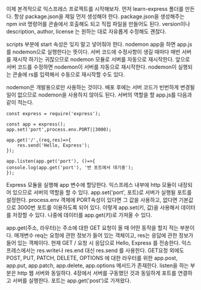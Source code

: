 이제 본격적으로 익스프레스 프로젝트를 시작해보자.
먼저 learn-express 폴더를 만든다.
항상 package.json을 제일 먼저 생성해야 한다.
package.json을 생성해주는 npm init 명령어를 콘솔에서 호출해도 되고 직접 파일을 만들어도 된다.
version이나 description, author, license 는 원하는 대로 자유롭게 수정해도 괜찮다.

scripts 부분에 start 속성은 잊지 말고 넣어줘야 한다.
nodemon app을 하면 app.js 를 nodemon으로 실행한다는 뜻이다.
서버 코드에 수정사항이 생길 때마다 매번 서버를 재시작 하기는 귀찮으므로 nodemon 모듈로 서버를 자동으로 재시작한다. 앞으로 서버 코드를 수정하면
nodemon이 서버를 자동으로 재시작한다. nodemon이 실행되는 콘솔에 rs를 입력해서 수동으로 재시작할 수도 있다.

nodemon은 개발용으로만 사용하는 것이다.
배포 후에는 서버 코드가 빈번하게 변경될 일이 없으므로 nodemon을 사용하지 않아도 된다.
서버의 역할을 할 app.js를 다음과 같이 적는다.

    const express = require('express');

    const app = express();
    app.set('port',process.env.PORT||3000);

    app.get('/',(req,res)=>{
        res.send('Hello, Express');
    });

    app.listen(app.get('port'), ()=>{
    console.log(app.get('port'), '번 포트에서 대기중');
    });

Express 모듈을 실행해 app 변수에 할당한다.
익스프레스 내부에 http 모듈이 내장되어 있으므로 서버의 역할을 할 수 있다.
app.set('port', 포트)로 서버가 실행될 포트를 설정한다. process.env 객체에 PORT속성이 있다면 그 값을 사용하고,
없다면 기본값으로 3000번 포트를 이용하도록 되어 있다. 이렇게 app.set(키, 값)을 사용해서 데이터를 저장할 수 있다.
나중에 데이터를 app.get(키)로 가져올 수 있다.

app.get(주소, 라우터)는 주소에 대한 GET 요청이 올 때 어떤 동작을 할지 적는 부분이다.
매개변수 req는 요청에 관한 정보가 들어 있는 객체이고, res는 응답에 관한 정보가 들어 있는 객체이다.
현재 GET / 요청 시 응답으로 Hello, Express 를 전송한다. 익스프레스에서는 res.write나 res.end 대신 res.send 를 사용한다.
GET요청 외에도 POST, PUT, PATCH, DELETE, OPTIONS 에 대한 라우터를 위한 app.post, app.put, app.patch, app.delete, app.options 메서드가 존재한다.
listen을 하는 부분은 http 웹 서버와 동일하다.
4장에서 서버를 구동했던 것과 동일하게 포트를 연결하고 서버를 실행한다.
포트는 app.get('post')로 가져왔다.
